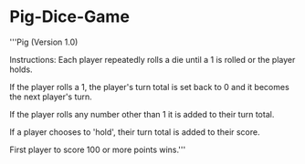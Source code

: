 # Pig-Dice-Game
'''Pig (Version  1.0)

Instructions:
Each player repeatedly rolls a die until a 1 is rolled or the player holds.

If the player rolls a 1, the player's turn total is set back to 0 and it becomes the next player's turn.

If the player rolls any number other than 1 it is added to their turn total.

If a player chooses to 'hold', their turn total is added to their score.

First player to score 100 or more points wins.'''
